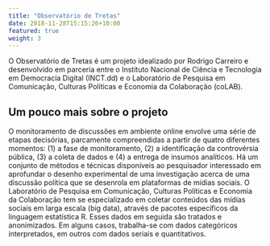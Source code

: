 ```yaml
---
title: "Observatório de Tretas"
date: 2018-11-28T15:15:26+10:00
featured: true
weight: 3
---
```


O Observatório de Tretas é um projeto idealizado por Rodrigo Carreiro e desenvolvido em parceria entre o Instituto Nacional de Ciência e Tecnologia em Democracia Digital (INCT.dd) e o Laboratório de Pesquisa em Comunicação, Culturas Políticas e Economia da Colaboração (coLAB).

## Um pouco mais sobre o projeto

O monitoramento de discussões em ambiente online envolve uma série de etapas decisórias, parcamente compreendidas a partir de quatro diferentes momentos: (1) a fase de monitoramento, (2) a identificação da controvérsia pública, (3) a coleta de dados e (4) a entrega de insumos analíticos. Há um conjunto de métodos e técnicas disponíveis ao pesquisador interessado em aprofundar o desenho experimental de uma investigação acerca de uma discussão política que se desenrola em plataformas de mídias sociais. O Laboratório de Pesquisa em Comunicação, Culturas Políticas e Economia da Colaboração tem se especializado em coletar conteúdos das mídias sociais em larga escala (big data), através de pacotes específicos da linguagem estatística R. Esses dados em seguida são tratados e anonimizados. Em alguns casos, trabalha-se com dados categóricos interpretados, em outros com dados seriais e quantitativos.
